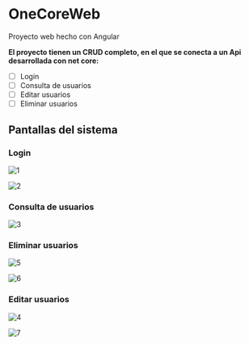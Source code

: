 # OneCoreWeb
 Proyecto web hecho con Angular 
 
**El proyecto tienen un CRUD completo, en el que se conecta a un Api desarrollada con net core:**
- [ ] Login
- [ ]  Consulta de usuarios
- [ ]  Editar usuarios
- [ ]  Eliminar usuarios

## Pantallas del sistema

### Login
 
![1](https://user-images.githubusercontent.com/28713740/104861099-09866800-58f4-11eb-918c-64fcb9c49352.PNG)

![2](https://user-images.githubusercontent.com/28713740/104861171-5e29e300-58f4-11eb-8d2f-2c1cf7949576.PNG)

### Consulta de usuarios

![3](https://user-images.githubusercontent.com/28713740/104861411-61719e80-58f5-11eb-8009-4ef2db57cc0a.PNG)

### Eliminar usuarios

![5](https://user-images.githubusercontent.com/28713740/104861613-2b80ea00-58f6-11eb-83bb-045236f33cbf.PNG)

![6](https://user-images.githubusercontent.com/28713740/104875620-55003c80-591b-11eb-8d5e-5f2e95f5fc3d.png)

### Editar usuarios
![4](https://user-images.githubusercontent.com/28713740/104861705-8e728100-58f6-11eb-992e-964acab0e6e0.PNG)

![7](https://user-images.githubusercontent.com/28713740/104875572-37cb6e00-591b-11eb-98c9-391e7977b681.PNG)



